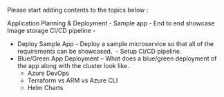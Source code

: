 ﻿Please start adding contents to the topics below : 

Application Planning & Deployment - Sample app - End to end showcase
Image storage 
CI/CD pipeline - 
- Deploy Sample App - Deploy a sample microservice so that all of the requirements can be showcased. 
		- Setup CI/CD pipeline. 
- Blue/Green App Deployment – What does a blue/green deployment of the app along with the cluster look like. 
	- Azure DevOps 
	- Terraform vs ARM vs Azure CLI 
	- Helm Charts 
